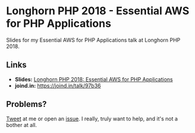 # Longhorn PHP 2018 - Essential AWS for PHP Applications

Slides for my Essential AWS for PHP Applications talk at Longhorn PHP 2018.

## Links
* **Slides:** [Longhorn PHP 2018: Essential AWS for PHP Applications](Essential%20AWS%20for%20PHP%20Applications%20-%20Longhorn%20PHP%202018.pdf?raw=true)
* **joind.in:** https://joind.in/talk/97b36

## Problems?

[Tweet](https://twitter.com/michaelmoussa) at me or open an [issue](https://github.com/michaelmoussa/talks/issues). I really, truly want to help, and it's not a bother at all.
